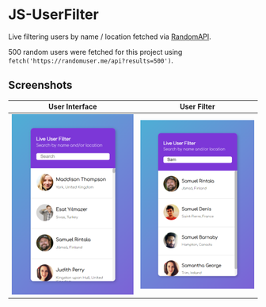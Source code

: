 # JS-UserFilter

Live filtering users by name / location fetched via [RandomAPI](https://randomuser.me/).

500 random users were fetched for this project using ```fetch('https://randomuser.me/api?results=500')```.

## Screenshots

|  User Interface                               |  User Filter                            |
:----------------------------------------------:|:---------------------------------------:|
![connection screen](screenshots/UI.png)      | ![main screen](screenshots/Filter.png)  |
